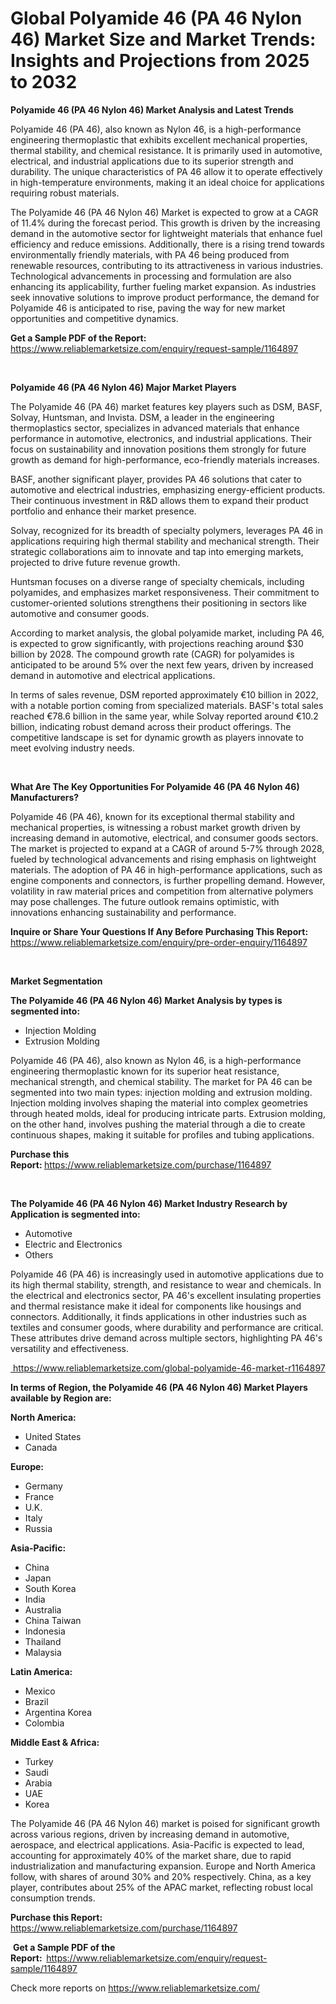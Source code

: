<p><h1>Global Polyamide 46 (PA 46 Nylon 46) Market Size and Market Trends: Insights and Projections from 2025 to 2032</h1></p><p><strong>Polyamide 46 (PA 46 Nylon 46) Market Analysis and Latest Trends</strong></p>
<p><p>Polyamide 46 (PA 46), also known as Nylon 46, is a high-performance engineering thermoplastic that exhibits excellent mechanical properties, thermal stability, and chemical resistance. It is primarily used in automotive, electrical, and industrial applications due to its superior strength and durability. The unique characteristics of PA 46 allow it to operate effectively in high-temperature environments, making it an ideal choice for applications requiring robust materials.</p><p>The Polyamide 46 (PA 46 Nylon 46) Market is expected to grow at a CAGR of 11.4% during the forecast period. This growth is driven by the increasing demand in the automotive sector for lightweight materials that enhance fuel efficiency and reduce emissions. Additionally, there is a rising trend towards environmentally friendly materials, with PA 46 being produced from renewable resources, contributing to its attractiveness in various industries. Technological advancements in processing and formulation are also enhancing its applicability, further fueling market expansion. As industries seek innovative solutions to improve product performance, the demand for Polyamide 46 is anticipated to rise, paving the way for new market opportunities and competitive dynamics.</p></p>
<p><strong>Get a Sample PDF of the Report:&nbsp;</strong> <a href="https://www.reliablemarketsize.com/enquiry/request-sample/1164897?utm_campaign=3220&utm_medium=2&utm_source=Github&utm_content=ia&utm_term=02042025&utm_id=polyamide-46-pa-46-nylon-46">https://www.reliablemarketsize.com/enquiry/request-sample/1164897</a></p>
<p>&nbsp;</p>
<p><strong>Polyamide 46 (PA 46 Nylon 46) Major Market Players</strong></p>
<p><p>The Polyamide 46 (PA 46) market features key players such as DSM, BASF, Solvay, Huntsman, and Invista. DSM, a leader in the engineering thermoplastics sector, specializes in advanced materials that enhance performance in automotive, electronics, and industrial applications. Their focus on sustainability and innovation positions them strongly for future growth as demand for high-performance, eco-friendly materials increases.</p><p>BASF, another significant player, provides PA 46 solutions that cater to automotive and electrical industries, emphasizing energy-efficient products. Their continuous investment in R&D allows them to expand their product portfolio and enhance their market presence.</p><p>Solvay, recognized for its breadth of specialty polymers, leverages PA 46 in applications requiring high thermal stability and mechanical strength. Their strategic collaborations aim to innovate and tap into emerging markets, projected to drive future revenue growth.</p><p>Huntsman focuses on a diverse range of specialty chemicals, including polyamides, and emphasizes market responsiveness. Their commitment to customer-oriented solutions strengthens their positioning in sectors like automotive and consumer goods.</p><p>According to market analysis, the global polyamide market, including PA 46, is expected to grow significantly, with projections reaching around $30 billion by 2028. The compound growth rate (CAGR) for polyamides is anticipated to be around 5% over the next few years, driven by increased demand in automotive and electrical applications.</p><p>In terms of sales revenue, DSM reported approximately €10 billion in 2022, with a notable portion coming from specialized materials. BASF's total sales reached €78.6 billion in the same year, while Solvay reported around €10.2 billion, indicating robust demand across their product offerings. The competitive landscape is set for dynamic growth as players innovate to meet evolving industry needs.</p></p>
<p>&nbsp;</p>
<p><strong>What Are The Key Opportunities For Polyamide 46 (PA 46 Nylon 46) Manufacturers?</strong></p>
<p><p>Polyamide 46 (PA 46), known for its exceptional thermal stability and mechanical properties, is witnessing a robust market growth driven by increasing demand in automotive, electrical, and consumer goods sectors. The market is projected to expand at a CAGR of around 5-7% through 2028, fueled by technological advancements and rising emphasis on lightweight materials. The adoption of PA 46 in high-performance applications, such as engine components and connectors, is further propelling demand. However, volatility in raw material prices and competition from alternative polymers may pose challenges. The future outlook remains optimistic, with innovations enhancing sustainability and performance.</p></p>
<p><strong>Inquire or Share Your Questions If Any Before Purchasing This Report:</strong> <a href="https://www.reliablemarketsize.com/enquiry/pre-order-enquiry/1164897?utm_campaign=3220&utm_medium=2&utm_source=Github&utm_content=ia&utm_term=02042025&utm_id=polyamide-46-pa-46-nylon-46">https://www.reliablemarketsize.com/enquiry/pre-order-enquiry/1164897</a></p>
<p>&nbsp;</p>
<p><strong>Market Segmentation</strong></p>
<p><strong>The Polyamide 46 (PA 46 Nylon 46) Market Analysis by types is segmented into:</strong></p>
<p><ul><li>Injection Molding</li><li>Extrusion Molding</li></ul></p>
<p><p>Polyamide 46 (PA 46), also known as Nylon 46, is a high-performance engineering thermoplastic known for its superior heat resistance, mechanical strength, and chemical stability. The market for PA 46 can be segmented into two main types: injection molding and extrusion molding. Injection molding involves shaping the material into complex geometries through heated molds, ideal for producing intricate parts. Extrusion molding, on the other hand, involves pushing the material through a die to create continuous shapes, making it suitable for profiles and tubing applications.</p></p>
<p><strong>Purchase this Report:&nbsp;</strong><a href="https://www.reliablemarketsize.com/purchase/1164897?utm_campaign=3220&utm_medium=2&utm_source=Github&utm_content=ia&utm_term=02042025&utm_id=polyamide-46-pa-46-nylon-46">https://www.reliablemarketsize.com/purchase/1164897</a></p>
<p>&nbsp;</p>
<p><strong>The Polyamide 46 (PA 46 Nylon 46) Market Industry Research by Application is segmented into:</strong></p>
<p><ul><li>Automotive</li><li>Electric and Electronics</li><li>Others</li></ul></p>
<p><p>Polyamide 46 (PA 46) is increasingly used in automotive applications due to its high thermal stability, strength, and resistance to wear and chemicals. In the electrical and electronics sector, PA 46's excellent insulating properties and thermal resistance make it ideal for components like housings and connectors. Additionally, it finds applications in other industries such as textiles and consumer goods, where durability and performance are critical. These attributes drive demand across multiple sectors, highlighting PA 46's versatility and effectiveness.</p></p>
<p><a href="https://www.reliablemarketsize.com/global-polyamide-46-market-r1164897?utm_campaign=3220&utm_medium=2&utm_source=Github&utm_content=ia&utm_term=02042025&utm_id=polyamide-46-pa-46-nylon-46">&nbsp;https://www.reliablemarketsize.com/global-polyamide-46-market-r1164897</a></p>
<p><strong>In terms of Region, the Polyamide 46 (PA 46 Nylon 46) Market Players available by Region are:</strong></p>
<p>
    <p> <strong> North America: </strong>
        <ul>
            <li>United States</li>
            <li>Canada</li>
        </ul>
        </p> 
    <p> <strong> Europe: </strong>
        <ul>
            <li>Germany</li>
            <li>France</li>
            <li>U.K.</li>
            <li>Italy</li>
            <li>Russia</li>
        </ul>
        </p> 
    <p> <strong> Asia-Pacific: </strong>
        <ul>
            <li>China</li>
            <li>Japan</li>
            <li>South Korea</li>
            <li>India</li>
            <li>Australia</li>
            <li>China Taiwan</li>
            <li>Indonesia</li>
            <li>Thailand</li>
            <li>Malaysia</li>
        </ul>
        </p> 
    <p> <strong> Latin America: </strong>
        <ul>
            <li>Mexico</li>
            <li>Brazil</li>
            <li>Argentina Korea</li>
            <li>Colombia</li>
        </ul>
        </p> 
    <p> <strong> Middle East & Africa: </strong>
        <ul>
            <li>Turkey</li>
            <li>Saudi</li>
            <li>Arabia</li>
            <li>UAE</li>
            <li>Korea</li>
        </ul>
    </p>
    </p>
<p><p>The Polyamide 46 (PA 46 Nylon 46) market is poised for significant growth across various regions, driven by increasing demand in automotive, aerospace, and electrical applications. Asia-Pacific is expected to lead, accounting for approximately 40% of the market share, due to rapid industrialization and manufacturing expansion. Europe and North America follow, with shares of around 30% and 20% respectively. China, as a key player, contributes about 25% of the APAC market, reflecting robust local consumption trends.</p></p>
<p><strong>Purchase this Report: </strong><a href="https://www.reliablemarketsize.com/purchase/1164897?utm_campaign=3220&utm_medium=2&utm_source=Github&utm_content=ia&utm_term=02042025&utm_id=polyamide-46-pa-46-nylon-46">https://www.reliablemarketsize.com/purchase/1164897</a></p>
<p>&nbsp;<strong>Get a Sample PDF of the Report:&nbsp;&nbsp;</strong><a href="https://www.reliablemarketsize.com/enquiry/request-sample/1164897?utm_campaign=3220&utm_medium=2&utm_source=Github&utm_content=ia&utm_term=02042025&utm_id=polyamide-46-pa-46-nylon-46">https://www.reliablemarketsize.com/enquiry/request-sample/1164897</a></p>
<p><strong></strong></p>
<p>Check more reports on <a href="https://www.reliablemarketsize.com/?utm_campaign=3220&utm_medium=2&utm_source=Github&utm_content=ia&utm_term=02042025&utm_id=polyamide-46-pa-46-nylon-46">https://www.reliablemarketsize.com/</a></p>